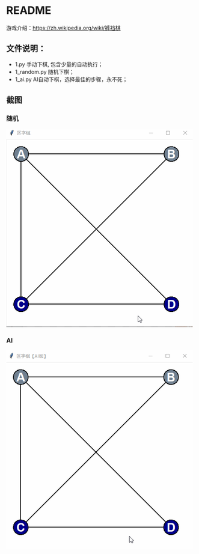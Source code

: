 README
=======

游戏介绍：https://zh.wikipedia.org/wiki/裤裆棋

## 文件说明：
* 1.py  手动下棋, 包含少量的自动执行；
* 1_random.py 随机下棋；
* 1_ai.py AI自动下棋，选择最佳的步骤，永不死；

## 截图 
### 随机
![1](./随机.gif)


### AI
![1](./AI.gif)
